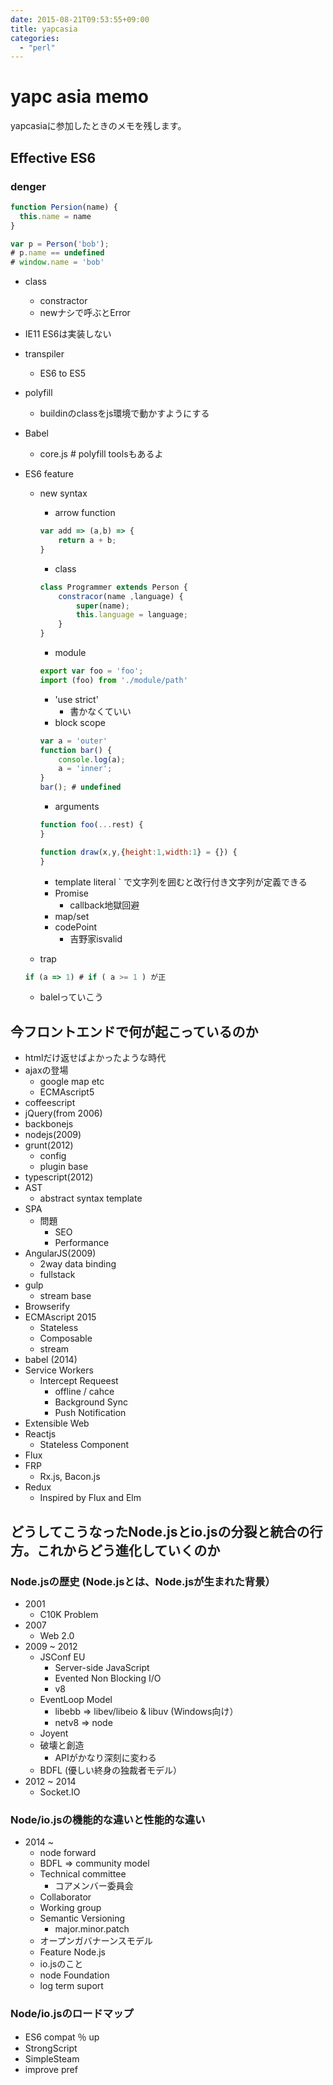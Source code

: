 ```yaml
---
date: 2015-08-21T09:53:55+09:00
title: yapcasia
categories:
  - "perl"
---
```

# yapc asia memo

yapcasiaに参加したときのメモを残します。

## Effective ES6

### denger

```javascript
function Persion(name) {
  this.name = name
}

var p = Person('bob');
# p.name == undefined
# window.name = 'bob'
```

- class
  - constractor
  - newナシで呼ぶとError
- IE11 ES6は実装しない
- transpiler
  - ES6 to ES5
- polyfill
  - buildinのclassをjs環境で動かすようにする
- Babel
  - core.js # polyfill toolsもあるよ

- ES6 feature
  - new syntax
    - arrow function
    ```javascript
    var add => (a,b) => {
        return a + b;
    }
    ```

    - class

    ```javascript
    class Programmer extends Person {
        constracor(name ,language) {
            super(name);
            this.language = language;
        }
    }
    ```

    - module

    ```javascript
    export var foo = 'foo';
    import (foo) from './module/path'
    ```

    - 'use strict'
      - 書かなくていい
    - block scope

    ```javascript
    var a = 'outer'
    function bar() {
        console.log(a);
        a = 'inner';
    }
    bar(); # undefined
    ```

    - arguments

    ```javascript
    function foo(...rest) {
    }
    ```
    ```javascript
    function draw(x,y,{height:1,width:1} = {}) {
    }
    ```

    - template literal
      \` で文字列を囲むと改行付き文字列が定義できる
    - Promise
      - callback地獄回避
    - map/set
    - codePoint
      - 吉野家isvalid
  - trap

  ```javascript
  if (a => 1) # if ( a >= 1 ) が正
  ```
  - balelっていこう

## 今フロントエンドで何が起こっているのか

- htmlだけ返せばよかったような時代
- ajaxの登場
  - google map etc
  - ECMAscript5
- coffeescript
- jQuery(from 2006)
- backbonejs
- nodejs(2009)
- grunt(2012)
  - config
  - plugin base
- typescript(2012)
- AST
  - abstract syntax template
- SPA
  - 問題
    - SEO
    - Performance
- AngularJS(2009)
  - 2way data binding
  - fullstack
- gulp
  - stream base
- Browserify
- ECMAscript 2015
  - Stateless
  - Composable
  - stream
- babel (2014)
- Service Workers
  - Intercept Requeest
    - offline / cahce
    - Background Sync
    - Push Notification
- Extensible Web
- Reactjs
  - Stateless Component
- Flux
- FRP
  - Rx.js, Bacon.js
- Redux
  - Inspired by Flux and Elm

## どうしてこうなったNode.jsとio.jsの分裂と統合の行方。これからどう進化していくのか

### Node.jsの歴史 (Node.jsとは、Node.jsが生まれた背景）

- 2001
  - C10K Problem
- 2007
  - Web 2.0
- 2009 ~ 2012
  - JSConf EU
    - Server-side JavaScript
    - Evented Non Blocking I/O
    - v8
  - EventLoop Model
    - libebb => libev/libeio & libuv (Windows向け）
    - netv8 => node
  - Joyent
  - 破壊と創造
    - APIがかなり深刻に変わる
  - BDFL (優しい終身の独裁者モデル）
- 2012 ~ 2014
  - Socket.IO

### Node/io.jsの機能的な違いと性能的な違い

- 2014 ~
  - node forward
  - BDFL => community model
  - Technical committee
    - コアメンバー委員会
  - Collaborator
  - Working group
  - Semantic Versioning
    - major.minor.patch
  - オープンガバナーンスモデル
  - Feature Node.js
  - io.jsのこと
  - node Foundation
  - log term suport

### Node/io.jsのロードマップ

- ES6 compat ％ up
- StrongScript
- SimpleSteam
- improve pref
